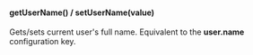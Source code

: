 
#### getUserName() / setUserName(value)

Gets/sets current user's full name. Equivalent to the __user.name__ configuration key.
